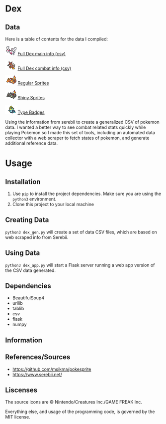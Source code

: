 # Dex 

## Data
Here is a table of contents for the data I compiled:

![img](static/shiny/lugia.png)[Full Dex main info (csv)](data/base_dex_890.csv)

![img](static/shiny/blaziken.png)[Full Dex combat info (csv)](data/combat_dex_890.csv)

![img](static/regular/charizard.png)[Regular Sprites](dex_images.md#regular-sprites)

![img](static/shiny/charizard.png)[Shiny Sprites](dex_images.md#shiny-sprites)

![img](static/shiny/empoleon.png)[Type Badges](dex_images.md#type-badges)


Using the information from serebii to create a generalized CSV of pokemon data. I wanted a better way to see combat related stats quickly while playing Pokemon so I made this set of tools, including an automated data collector with a web scraper to fetch states of pokemon, and generate additional reference data.

# Usage
## Installation 
1. Use `pip` to install the project dependencies. Make sure you are using the `python3` environment.
2. Clone this project to your local machine

## Creating Data
`python3 dex_gen.py` will create a set of data CSV files, which are based on web scraped info from Serebii.

## Using Data
`python3 dex_app.py` will start a Flask server running a web app version of the CSV data generated.


## Dependencies
- BeautifulSoup4
- urllib
- tablib
- csv
- flask
- numpy


## Information

## References/Sources
- https://github.com/msikma/pokesprite
- https://www.serebii.net/

## Liscenses
The source icons are © Nintendo/Creatures Inc./GAME FREAK Inc.

Everything else, and usage of the programming code, is governed by the MIT license.